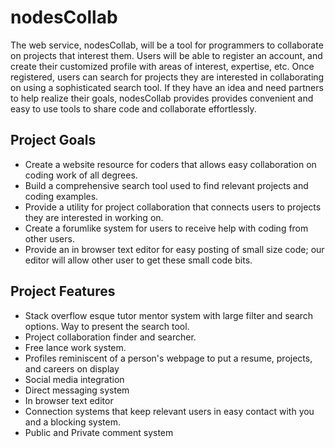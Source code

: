 # nodesCollab

The web service, nodesCollab, will be a tool for programmers to collaborate on projects that interest them. Users will be able to register an account, and create their customized profile with areas of interest, expertise, etc. Once registered, users can search for projects they are interested in collaborating on using a sophisticated search tool. If they have an idea and need partners to help realize their goals, nodesCollab provides provides convenient and easy to use tools to share code and collaborate effortlessly.

## Project Goals

* Create a website resource for coders that allows easy collaboration on coding work of all degrees.
* Build a comprehensive search tool used to find relevant projects and coding examples.
* Provide a utility for project collaboration that connects users to projects they are interested in working on.
* Create a forum­like system for users to receive help with coding from other users.
* Provide an in browser text editor for easy posting of small size code; our editor will allow other user to get these small code bits.

## Project Features

* Stack overflow esque tutor mentor system with large filter and search options. Way to present the search tool.
* Project collaboration finder and searcher.
* Free lance work system.
* Profiles reminiscent of a person's webpage to put a resume, projects, and careers on display
* Social media integration
* Direct messaging system
* In browser text editor
* Connection systems that keep relevant users in easy contact with you and a blocking system.
* Public and Private comment system
